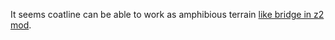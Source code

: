 <p>It seems coatline can be able to work as amphibious terrain <a href="https://github.com/hackedpassword/Z2/blob/main/HybridTileTech.md">like bridge in z2 mod</a>.</p>
